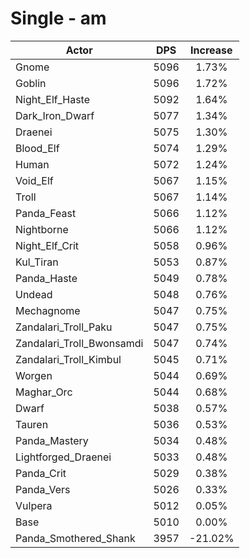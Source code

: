 # Single - am
| Actor | DPS | Increase |
|---|:---:|:---:|
|Gnome|5096|1.73%|
|Goblin|5096|1.72%|
|Night_Elf_Haste|5092|1.64%|
|Dark_Iron_Dwarf|5077|1.34%|
|Draenei|5075|1.30%|
|Blood_Elf|5074|1.29%|
|Human|5072|1.24%|
|Void_Elf|5067|1.15%|
|Troll|5067|1.14%|
|Panda_Feast|5066|1.12%|
|Nightborne|5066|1.12%|
|Night_Elf_Crit|5058|0.96%|
|Kul_Tiran|5053|0.87%|
|Panda_Haste|5049|0.78%|
|Undead|5048|0.76%|
|Mechagnome|5047|0.75%|
|Zandalari_Troll_Paku|5047|0.75%|
|Zandalari_Troll_Bwonsamdi|5047|0.74%|
|Zandalari_Troll_Kimbul|5045|0.71%|
|Worgen|5044|0.69%|
|Maghar_Orc|5044|0.68%|
|Dwarf|5038|0.57%|
|Tauren|5036|0.53%|
|Panda_Mastery|5034|0.48%|
|Lightforged_Draenei|5033|0.48%|
|Panda_Crit|5029|0.38%|
|Panda_Vers|5026|0.33%|
|Vulpera|5012|0.05%|
|Base|5010|0.00%|
|Panda_Smothered_Shank|3957|-21.02%|
